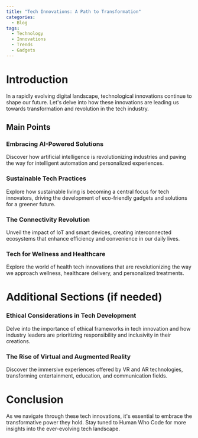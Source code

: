 ```yaml
---
title: "Tech Innovations: A Path to Transformation"
categories:
  - Blog
tags:
  - Technology
  - Innovations
  - Trends
  - Gadgets
---
```


# Introduction
In a rapidly evolving digital landscape, technological innovations continue to shape our future. Let's delve into how these innovations are leading us towards transformation and revolution in the tech industry.

## Main Points
### Embracing AI-Powered Solutions
Discover how artificial intelligence is revolutionizing industries and paving the way for intelligent automation and personalized experiences.

### Sustainable Tech Practices
Explore how sustainable living is becoming a central focus for tech innovators, driving the development of eco-friendly gadgets and solutions for a greener future.

### The Connectivity Revolution
Unveil the impact of IoT and smart devices, creating interconnected ecosystems that enhance efficiency and convenience in our daily lives.

### Tech for Wellness and Healthcare
Explore the world of health tech innovations that are revolutionizing the way we approach wellness, healthcare delivery, and personalized treatments.

# Additional Sections (if needed)
### Ethical Considerations in Tech Development
Delve into the importance of ethical frameworks in tech innovation and how industry leaders are prioritizing responsibility and inclusivity in their creations.

### The Rise of Virtual and Augmented Reality
Discover the immersive experiences offered by VR and AR technologies, transforming entertainment, education, and communication fields.

# Conclusion
As we navigate through these tech innovations, it's essential to embrace the transformative power they hold. Stay tuned to Human Who Code for more insights into the ever-evolving tech landscape.